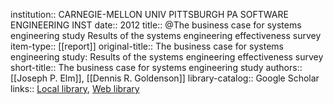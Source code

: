 institution:: CARNEGIE-MELLON UNIV PITTSBURGH PA SOFTWARE ENGINEERING INST
date:: 2012
title:: @The business case for systems engineering study Results of the systems engineering effectiveness survey
item-type:: [[report]]
original-title:: The business case for systems engineering study: Results of the systems engineering effectiveness survey
short-title:: The business case for systems engineering study
authors:: [[Joseph P. Elm]], [[Dennis R. Goldenson]]
library-catalog:: Google Scholar
links:: [Local library](zotero://select/library/items/H52U3T9Y), [Web library](https://www.zotero.org/users/6520516/items/H52U3T9Y)
